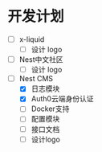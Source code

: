 # 开发计划

- [ ] x-liquid
  - [ ] 设计 logo
- [ ] Nest中文社区
  - [ ] 设计 logo
- [ ] Nest CMS
  - [X] 日志模块
  - [X] Auth0云端身份认证
  - [ ] Docker支持
  - [ ] 配置模块
  - [ ] 接口文档
  - [ ] 设计logo